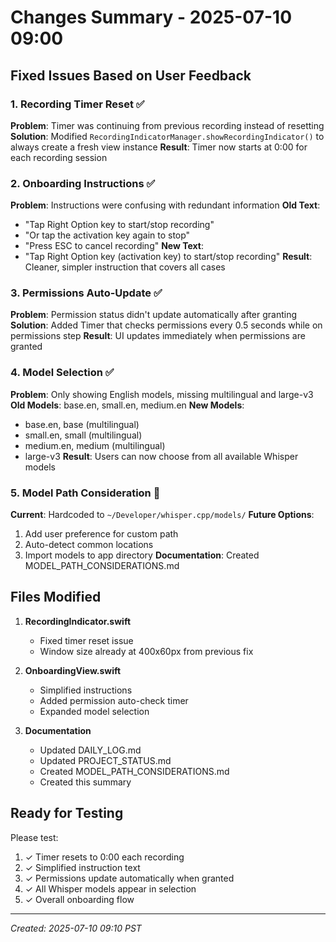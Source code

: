 # Changes Summary - 2025-07-10 09:00

## Fixed Issues Based on User Feedback

### 1. Recording Timer Reset ✅
**Problem**: Timer was continuing from previous recording instead of resetting
**Solution**: Modified `RecordingIndicatorManager.showRecordingIndicator()` to always create a fresh view instance
**Result**: Timer now starts at 0:00 for each recording session

### 2. Onboarding Instructions ✅
**Problem**: Instructions were confusing with redundant information
**Old Text**: 
- "Tap Right Option key to start/stop recording"
- "Or tap the activation key again to stop"  
- "Press ESC to cancel recording"
**New Text**: 
- "Tap Right Option key (activation key) to start/stop recording"
**Result**: Cleaner, simpler instruction that covers all cases

### 3. Permissions Auto-Update ✅
**Problem**: Permission status didn't update automatically after granting
**Solution**: Added Timer that checks permissions every 0.5 seconds while on permissions step
**Result**: UI updates immediately when permissions are granted

### 4. Model Selection ✅
**Problem**: Only showing English models, missing multilingual and large-v3
**Old Models**: base.en, small.en, medium.en
**New Models**: 
- base.en, base (multilingual)
- small.en, small (multilingual)
- medium.en, medium (multilingual)
- large-v3
**Result**: Users can now choose from all available Whisper models

### 5. Model Path Consideration 📝
**Current**: Hardcoded to `~/Developer/whisper.cpp/models/`
**Future Options**:
1. Add user preference for custom path
2. Auto-detect common locations
3. Import models to app directory
**Documentation**: Created MODEL_PATH_CONSIDERATIONS.md

## Files Modified

1. **RecordingIndicator.swift**
   - Fixed timer reset issue
   - Window size already at 400x60px from previous fix

2. **OnboardingView.swift**
   - Simplified instructions
   - Added permission auto-check timer
   - Expanded model selection

3. **Documentation**
   - Updated DAILY_LOG.md
   - Updated PROJECT_STATUS.md
   - Created MODEL_PATH_CONSIDERATIONS.md
   - Created this summary

## Ready for Testing

Please test:
1. ✓ Timer resets to 0:00 each recording
2. ✓ Simplified instruction text
3. ✓ Permissions update automatically when granted
4. ✓ All Whisper models appear in selection
5. ✓ Overall onboarding flow

---
*Created: 2025-07-10 09:10 PST*